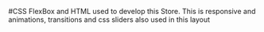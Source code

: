 #CSS FlexBox and HTML used to develop this Store. This is responsive and animations, transitions and css sliders also used in this layout
